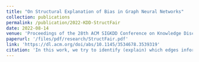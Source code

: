 ```yaml
---
title: "On Structural Explanation of Bias in Graph Neural Networks"
collection: publications
permalink: /publication/2022-KDD-StructFair
date: 2022-08-14
venue: 'Proceedings of the 28th ACM SIGKDD Conference on Knowledge Discovery and Data Mining'
paperurl: '/files/pdf/research/StructFair.pdf'
link: 'https://dl.acm.org/doi/abs/10.1145/3534678.3539319'
citation: 'In this work, we try to identify (explain) which edges inform the bias in GNNs' decision making and propose a heuristics-based method to remove edges for enhancing fairness of GNNs.'
---
```

